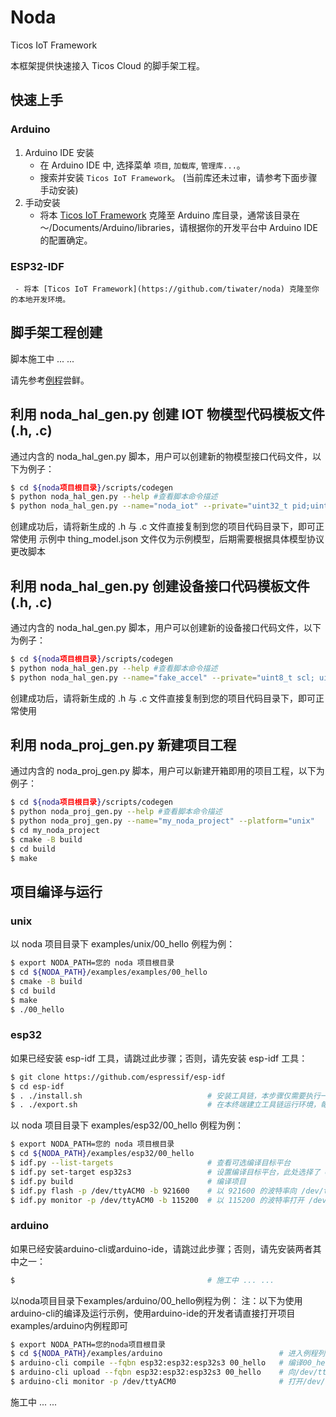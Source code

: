 # Noda
Ticos IoT Framework

本框架提供快速接入 Ticos Cloud 的脚手架工程。

## 快速上手

### Arduino

  1. Arduino IDE 安装
     - 在 Arduino IDE 中, 选择菜单 `项目`, `加载库`, `管理库...`。
     - 搜索并安装 `Ticos IoT Framework`。 (当前库还未过审，请参考下面步骤手动安装)
  2. 手动安装
     - 将本 [Ticos IoT Framework](https://github.com/tiwater/noda) 克隆至 Arduino 库目录，通常该目录在 ～/Documents/Arduino/libraries，请根据你的开发平台中 Arduino IDE 的配置确定。

### ESP32-IDF

     - 将本 [Ticos IoT Framework](https://github.com/tiwater/noda) 克隆至你的本地开发环境。

## 脚手架工程创建

脚本施工中 ... ...

请先参考[例程](#项目编译与运行)尝鲜。

## 利用 noda_hal_gen.py 创建 IOT 物模型代码模板文件(.h, .c)

通过内含的 noda_hal_gen.py 脚本，用户可以创建新的物模型接口代码文件，以下为例子：

```bash
$ cd ${noda项目根目录}/scripts/codegen
$ python noda_hal_gen.py --help #查看脚本命令描述
$ python noda_hal_gen.py --name="noda_iot" --private="uint32_t pid;uint32_t did; uint32_t skey;" --json='templates/thing_model.json'
```

创建成功后，请将新生成的 .h 与 .c 文件直接复制到您的项目代码目录下，即可正常使用
示例中 thing_model.json 文件仅为示例模型，后期需要根据具体模型协议更改脚本

## 利用 noda_hal_gen.py 创建设备接口代码模板文件(.h, .c)

通过内含的 noda_hal_gen.py 脚本，用户可以创建新的设备接口代码文件，以下为例子：

```bash
$ cd ${noda项目根目录}/scripts/codegen
$ python noda_hal_gen.py --help #查看脚本命令描述
$ python noda_hal_gen.py --name="fake_accel" --private="uint8_t scl; uint8_t sda; uint8_t addr; uint8_t freq;" --public="float x; float y; float z;"
```

创建成功后，请将新生成的 .h 与 .c 文件直接复制到您的项目代码目录下，即可正常使用

## 利用 noda_proj_gen.py 新建项目工程

通过内含的 noda_proj_gen.py 脚本，用户可以新建开箱即用的项目工程，以下为例子：

```bash
$ cd ${noda项目根目录}/scripts/codegen
$ python noda_proj_gen.py --help #查看脚本命令描述
$ python noda_proj_gen.py --name="my_noda_project" --platform="unix"
$ cd my_noda_project
$ cmake -B build
$ cd build
$ make
```

## 项目编译与运行

### unix

以 noda 项目目录下 examples/unix/00_hello 例程为例：

```bash
$ export NODA_PATH=您的 noda 项目根目录
$ cd ${NODA_PATH}/examples/examples/00_hello
$ cmake -B build
$ cd build
$ make
$ ./00_hello
```

### esp32

如果已经安装 esp-idf 工具，请跳过此步骤；否则，请先安装 esp-idf 工具：

```bash
$ git clone https://github.com/espressif/esp-idf
$ cd esp-idf
$ . ./install.sh                            # 安装工具链，本步骤仅需要执行一次
$ . ./export.sh                             # 在本终端建立工具链运行环境，每个新建终端都需要执行一次
```

以 noda 项目目录下 examples/esp32/00_hello 例程为例：

```bash
$ export NODA_PATH=您的 noda 项目根目录
$ cd ${NODA_PATH}/examples/esp32/00_hello
$ idf.py --list-targets                     # 查看可选编译目标平台
$ idf.py set-target esp32s3                 # 设置编译目标平台，此处选择了 esp32s3
$ idf.py build                              # 编译项目
$ idf.py flash -p /dev/ttyACM0 -b 921600    # 以 921600 的波特率向 /dev/ttyACM0 端口烧录固件，波特率与端口请根据实际情况填写
$ idf.py monitor -p /dev/ttyACM0 -b 115200  # 以 115200 的波特率打开 /dev/ttyACM0 端口查看固件的打印信息，波特率与端口请根据实际情况填写
```

### arduino

如果已经安装arduino-cli或arduino-ide，请跳过此步骤；否则，请先安装两者其中之一：

```bash
$                                           # 施工中 ... ...
```

以noda项目目录下examples/arduino/00_hello例程为例：
注：以下为使用arduino-cli的编译及运行示例，使用arduino-ide的开发者请直接打开项目examples/arduino内例程即可

```bash
$ export NODA_PATH=您的noda项目根目录
$ cd ${NODA_PATH}/examples/arduino                          # 进入例程列表目录
$ arduino-cli compile --fqbn esp32:esp32:esp32s3 00_hello   # 编译00_hello工程，请根据实际版型填写--fqbn参数
$ arduino-cli upload --fqbn esp32:esp32:esp32s3 00_hello    # 向/dev/ttyACM0端口烧录固件
$ arduino-cli monitor -p /dev/ttyACM0                       # 打开/dev/ttyACM0端口查看固件的打印信息
```

施工中 ... ...
